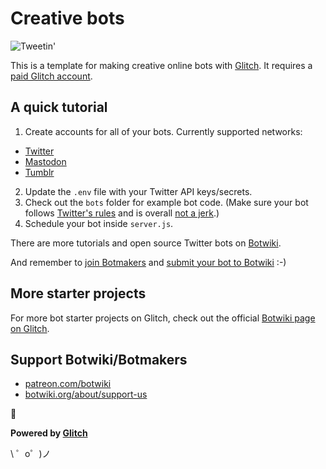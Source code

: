 # Creative bots

![Tweetin'](https://botwiki.org/wp-content/uploads/2020/05/tweet.gif)

This is a template for making creative online bots with [Glitch](https://glitch.com/). It requires a [paid Glitch account](https://glitch.com/pricing). 

## A quick tutorial

1. Create accounts for all of your bots. Currently supported networks:

<ul>
<li><a href="https://botwiki.org/tutorials/how-to-create-a-twitter-app/" target="_blank">Twitter</a></li>
<li><a href="https://botwiki.org/resource/tutorial/how-to-make-a-mastodon-botsin-space-app-bot/" target="_blank">Mastodon</a></li>
<li><a href="https://glitch.com/edit/#!/creative-bots?path=docs%2Ftumblr.md%3A1%3A0" target="_blank">Tumblr</a></li>
</ul>

2. Update the `.env` file with your Twitter API keys/secrets.
3. Check out the `bots` folder for example bot code. (Make sure your bot follows [Twitter's rules](https://support.twitter.com/articles/18311-the-twitter-rules) and is overall [not a jerk](https://botwiki.org/articles/essays/).)
4. Schedule your bot inside `server.js`.

There are more tutorials and open source Twitter bots on [Botwiki](https://botwiki.org).

And remember to [join Botmakers](https://botmakers.org/) and [submit your bot to Botwiki](https://botwiki.org/submit-your-bot) :-)

## More starter projects

For more bot starter projects on Glitch, check out the official [Botwiki page on Glitch](https://glitch.com/botwiki).

## Support Botwiki/Botmakers

- [patreon.com/botwiki](https://patreon.com/botwiki)
- [botwiki.org/about/support-us](https://botwiki.org/about/support-us)

🙇

**Powered by [Glitch](https://glitch.com)**

\ ゜o゜)ノ
